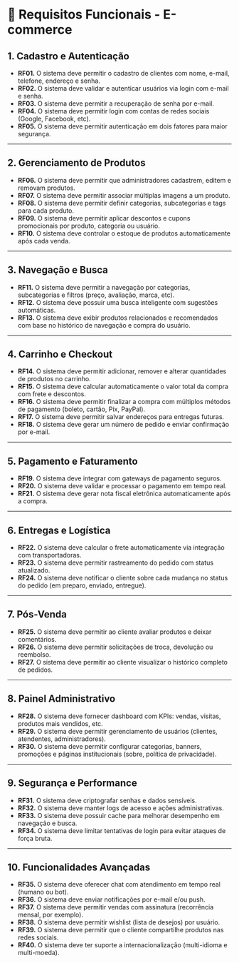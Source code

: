 # 🛒 Requisitos Funcionais - E-commerce 

## 1. Cadastro e Autenticação

- **RF01.** O sistema deve permitir o cadastro de clientes com nome, e-mail, telefone, endereço e senha.  
- **RF02.** O sistema deve validar e autenticar usuários via login com e-mail e senha.  
- **RF03.** O sistema deve permitir a recuperação de senha por e-mail.  
- **RF04.** O sistema deve permitir login com contas de redes sociais (Google, Facebook, etc).  
- **RF05.** O sistema deve permitir autenticação em dois fatores para maior segurança.  

---

## 2. Gerenciamento de Produtos

- **RF06.** O sistema deve permitir que administradores cadastrem, editem e removam produtos.  
- **RF07.** O sistema deve permitir associar múltiplas imagens a um produto.  
- **RF08.** O sistema deve permitir definir categorias, subcategorias e tags para cada produto.  
- **RF09.** O sistema deve permitir aplicar descontos e cupons promocionais por produto, categoria ou usuário.  
- **RF10.** O sistema deve controlar o estoque de produtos automaticamente após cada venda.  

---

## 3. Navegação e Busca

- **RF11.** O sistema deve permitir a navegação por categorias, subcategorias e filtros (preço, avaliação, marca, etc).  
- **RF12.** O sistema deve possuir uma busca inteligente com sugestões automáticas.  
- **RF13.** O sistema deve exibir produtos relacionados e recomendados com base no histórico de navegação e compra do usuário.  

---

## 4. Carrinho e Checkout

- **RF14.** O sistema deve permitir adicionar, remover e alterar quantidades de produtos no carrinho.  
- **RF15.** O sistema deve calcular automaticamente o valor total da compra com frete e descontos.  
- **RF16.** O sistema deve permitir finalizar a compra com múltiplos métodos de pagamento (boleto, cartão, Pix, PayPal).  
- **RF17.** O sistema deve permitir salvar endereços para entregas futuras.  
- **RF18.** O sistema deve gerar um número de pedido e enviar confirmação por e-mail.  

---

## 5. Pagamento e Faturamento

- **RF19.** O sistema deve integrar com gateways de pagamento seguros.  
- **RF20.** O sistema deve validar e processar o pagamento em tempo real.  
- **RF21.** O sistema deve gerar nota fiscal eletrônica automaticamente após a compra.  

---

## 6. Entregas e Logística

- **RF22.** O sistema deve calcular o frete automaticamente via integração com transportadoras.  
- **RF23.** O sistema deve permitir rastreamento do pedido com status atualizado.  
- **RF24.** O sistema deve notificar o cliente sobre cada mudança no status do pedido (em preparo, enviado, entregue).  

---

## 7. Pós-Venda

- **RF25.** O sistema deve permitir ao cliente avaliar produtos e deixar comentários.  
- **RF26.** O sistema deve permitir solicitações de troca, devolução ou reembolso.  
- **RF27.** O sistema deve permitir ao cliente visualizar o histórico completo de pedidos.  

---

## 8. Painel Administrativo

- **RF28.** O sistema deve fornecer dashboard com KPIs: vendas, visitas, produtos mais vendidos, etc.  
- **RF29.** O sistema deve permitir gerenciamento de usuários (clientes, atendentes, administradores).  
- **RF30.** O sistema deve permitir configurar categorias, banners, promoções e páginas institucionais (sobre, política de privacidade).  

---

## 9. Segurança e Performance

- **RF31.** O sistema deve criptografar senhas e dados sensíveis.  
- **RF32.** O sistema deve manter logs de acesso e ações administrativas.  
- **RF33.** O sistema deve possuir cache para melhorar desempenho em navegação e busca.  
- **RF34.** O sistema deve limitar tentativas de login para evitar ataques de força bruta.  

---

## 10. Funcionalidades Avançadas

- **RF35.** O sistema deve oferecer chat com atendimento em tempo real (humano ou bot).  
- **RF36.** O sistema deve enviar notificações por e-mail e/ou push.  
- **RF37.** O sistema deve permitir vendas com assinatura (recorrência mensal, por exemplo).  
- **RF38.** O sistema deve permitir wishlist (lista de desejos) por usuário.  
- **RF39.** O sistema deve permitir que o cliente compartilhe produtos nas redes sociais.  
- **RF40.** O sistema deve ter suporte a internacionalização (multi-idioma e multi-moeda).  
